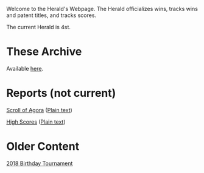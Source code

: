 Welcome to the Herald's Webpage. The Herald officializes wins, tracks wins and patent titles, and tracks scores.

The current Herald is 4st.

# These Archive

Available [here](/theses/).

# Reports (not current)

[Scroll of Agora](monthly/scroll) ([Plain text](monthly/scroll.txt))

[High Scores](weekly/report.html) ([Plain text](weekly/report.txt))

# Older Content

[2018 Birthday Tournament](birthday_tournament_2018.txt)

